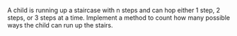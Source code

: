 A child is running up a staircase with n steps and can hop either 1 step, 2 steps, or 3 steps at a time.
Implement a method to count how many possible ways the child can run up the stairs.
